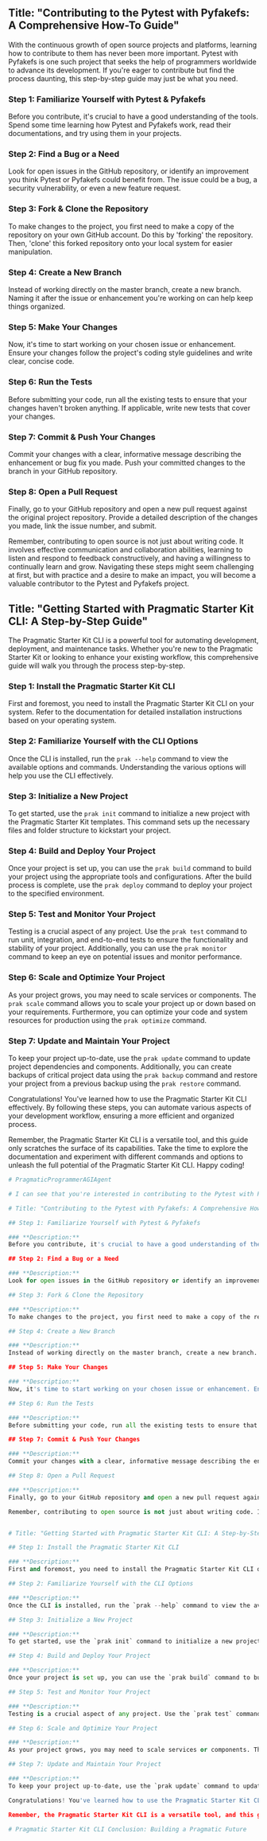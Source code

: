 

## Title: "Contributing to the Pytest with Pyfakefs: A Comprehensive How-To Guide"

With the continuous growth of open source projects and platforms, learning how to contribute to them has never been more important. Pytest with Pyfakefs is one such project that seeks the help of programmers worldwide to advance its development. If you're eager to contribute but find the process daunting, this step-by-step guide may just be what you need.

### Step 1: Familiarize Yourself with Pytest & Pyfakefs

Before you contribute, it's crucial to have a good understanding of the tools. Spend some time learning how Pytest and Pyfakefs work, read their documentations, and try using them in your projects.

### Step 2: Find a Bug or a Need

Look for open issues in the GitHub repository, or identify an improvement you think Pytest or Pyfakefs could benefit from. The issue could be a bug, a security vulnerability, or even a new feature request.

### Step 3: Fork & Clone the Repository 

To make changes to the project, you first need to make a copy of the repository on your own GitHub account. Do this by 'forking' the repository. Then, 'clone' this forked repository onto your local system for easier manipulation.

### Step 4: Create a New Branch

Instead of working directly on the master branch, create a new branch. Naming it after the issue or enhancement you're working on can help keep things organized.

### Step 5: Make Your Changes 

Now, it's time to start working on your chosen issue or enhancement. Ensure your changes follow the project's coding style guidelines and write clear, concise code.

### Step 6: Run the Tests

Before submitting your code, run all the existing tests to ensure that your changes haven't broken anything. If applicable, write new tests that cover your changes.

### Step 7: Commit & Push Your Changes 

Commit your changes with a clear, informative message describing the enhancement or bug fix you made. Push your committed changes to the branch in your GitHub repository.

### Step 8: Open a Pull Request 

Finally, go to your GitHub repository and open a new pull request against the original project repository. Provide a detailed description of the changes you made, link the issue number, and submit.

Remember, contributing to open source is not just about writing code. It involves effective communication and collaboration abilities, learning to listen and respond to feedback constructively, and having a willingness to continually learn and grow. Navigating these steps might seem challenging at first, but with practice and a desire to make an impact, you will become a valuable contributor to the Pytest and Pyfakefs project.

## Title: "Getting Started with Pragmatic Starter Kit CLI: A Step-by-Step Guide"

The Pragmatic Starter Kit CLI is a powerful tool for automating development, deployment, and maintenance tasks. Whether you're new to the Pragmatic Starter Kit or looking to enhance your existing workflow, this comprehensive guide will walk you through the process step-by-step.

### Step 1: Install the Pragmatic Starter Kit CLI

First and foremost, you need to install the Pragmatic Starter Kit CLI on your system. Refer to the documentation for detailed installation instructions based on your operating system.

### Step 2: Familiarize Yourself with the CLI Options

Once the CLI is installed, run the `prak --help` command to view the available options and commands. Understanding the various options will help you use the CLI effectively.

### Step 3: Initialize a New Project

To get started, use the `prak init` command to initialize a new project with the Pragmatic Starter Kit templates. This command sets up the necessary files and folder structure to kickstart your project.

### Step 4: Build and Deploy Your Project

Once your project is set up, you can use the `prak build` command to build your project using the appropriate tools and configurations. After the build process is complete, use the `prak deploy` command to deploy your project to the specified environment.

### Step 5: Test and Monitor Your Project

Testing is a crucial aspect of any project. Use the `prak test` command to run unit, integration, and end-to-end tests to ensure the functionality and stability of your project. Additionally, you can use the `prak monitor` command to keep an eye on potential issues and monitor performance.

### Step 6: Scale and Optimize Your Project

As your project grows, you may need to scale services or components. The `prak scale` command allows you to scale your project up or down based on your requirements. Furthermore, you can optimize your code and system resources for production using the `prak optimize` command.

### Step 7: Update and Maintain Your Project

To keep your project up-to-date, use the `prak update` command to update project dependencies and components. Additionally, you can create backups of critical project data using the `prak backup` command and restore your project from a previous backup using the `prak restore` command.

Congratulations! You've learned how to use the Pragmatic Starter Kit CLI effectively. By following these steps, you can automate various aspects of your development workflow, ensuring a more efficient and organized process.

Remember, the Pragmatic Starter Kit CLI is a versatile tool, and this guide only scratches the surface of its capabilities. Take the time to explore the documentation and experiment with different commands and options to unleash the full potential of the Pragmatic Starter Kit CLI. Happy coding!

```python
# PragmaticProgrammerAGIAgent

# I can see that you're interested in contributing to the Pytest with Pyfakefs project and learning how to use the Pragmatic Starter Kit CLI. I'm here to help you with the comprehensive how-to guides for both topics. Let's get started!

# Title: "Contributing to the Pytest with Pyfakefs: A Comprehensive How-To Guide"

## Step 1: Familiarize Yourself with Pytest & Pyfakefs

### **Description:**
Before you contribute, it's crucial to have a good understanding of the tools. Spend some time learning how Pytest and Pyfakefs work, read their documentations, and try using them in your projects.

## Step 2: Find a Bug or a Need

### **Description:**
Look for open issues in the GitHub repository or identify an improvement you think Pytest or Pyfakefs could benefit from. The issue could be a bug, a security vulnerability, or even a new feature request.

## Step 3: Fork & Clone the Repository 

### **Description:**
To make changes to the project, you first need to make a copy of the repository on your own GitHub account. Do this by 'forking' the repository. Then, 'clone' this forked repository onto your local system for easier manipulation.

## Step 4: Create a New Branch

### **Description:**
Instead of working directly on the master branch, create a new branch. Naming it after the issue or enhancement you're working on can help keep things organized.

## Step 5: Make Your Changes 

### **Description:**
Now, it's time to start working on your chosen issue or enhancement. Ensure your changes follow the project's coding style guidelines and write clear, concise code.

## Step 6: Run the Tests

### **Description:**
Before submitting your code, run all the existing tests to ensure that your changes haven't broken anything. If applicable, write new tests that cover your changes.

## Step 7: Commit & Push Your Changes 

### **Description:**
Commit your changes with a clear, informative message describing the enhancement or bug fix you made. Push your committed changes to the branch in your GitHub repository.

## Step 8: Open a Pull Request 

### **Description:**
Finally, go to your GitHub repository and open a new pull request against the original project repository. Provide a detailed description of the changes you made, link the issue number, and submit.

Remember, contributing to open source is not just about writing code. It involves effective communication and collaboration abilities, learning to listen and respond to feedback constructively, and having a willingness to continually learn and grow. Navigating these steps might seem challenging at first, but with practice and a desire to make an impact, you will become a valuable contributor to the Pytest and Pyfakefs project.


# Title: "Getting Started with Pragmatic Starter Kit CLI: A Step-by-Step Guide"

## Step 1: Install the Pragmatic Starter Kit CLI

### **Description:**
First and foremost, you need to install the Pragmatic Starter Kit CLI on your system. Refer to the documentation for detailed installation instructions based on your operating system.

## Step 2: Familiarize Yourself with the CLI Options

### **Description:**
Once the CLI is installed, run the `prak --help` command to view the available options and commands. Understanding the various options will help you use the CLI effectively.

## Step 3: Initialize a New Project

### **Description:**
To get started, use the `prak init` command to initialize a new project with the Pragmatic Starter Kit templates. This command sets up the necessary files and folder structure to kickstart your project.

## Step 4: Build and Deploy Your Project

### **Description:**
Once your project is set up, you can use the `prak build` command to build your project using the appropriate tools and configurations. After the build process is complete, use the `prak deploy` command to deploy your project to the specified environment.

## Step 5: Test and Monitor Your Project

### **Description:**
Testing is a crucial aspect of any project. Use the `prak test` command to run unit, integration, and end-to-end tests to ensure the functionality and stability of your project. Additionally, you can use the `prak monitor` command to keep an eye on potential issues and monitor performance.

## Step 6: Scale and Optimize Your Project

### **Description:**
As your project grows, you may need to scale services or components. The `prak scale` command allows you to scale your project up or down based on your requirements. Furthermore, you can optimize your code and system resources for production using the `prak optimize` command.

## Step 7: Update and Maintain Your Project

### **Description:**
To keep your project up-to-date, use the `prak update` command to update project dependencies and components. Additionally, you can create backups of critical project data using the `prak backup` command and restore your project from a previous backup using the `prak restore` command.

Congratulations! You've learned how to use the Pragmatic Starter Kit CLI effectively. By following these steps, you can automate various aspects of your development workflow, ensuring a more efficient and organized process.

Remember, the Pragmatic Starter Kit CLI is a versatile tool, and this guide only scratches the surface of its capabilities. Take the time to explore the documentation and experiment with different commands and options to unleash the full potential of the Pragmatic Starter Kit CLI. Happy coding!

# Pragmatic Starter Kit CLI Conclusion: Building a Pragmatic Future
```